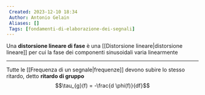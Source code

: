 ```yaml
---
 Created: 2023-12-10 18:34
 Author: Antonio Gelain
 Aliases: []
 Tags: [fondamenti-di-elaborazione-dei-segnali]
---
```


Una **distorsione lineare di fase** è una [[Distorsione lineare|distorsione lineare]] per cui la fase dei componenti sinusoidali varia linearmente

---

Tutte le [[Frequenza di un segnale|frequenze]] devono subire lo stesso ritardo, detto **ritardo di gruppo**
$$\tau_{g}(f) = -\frac{d \phi(f)}{df}$$